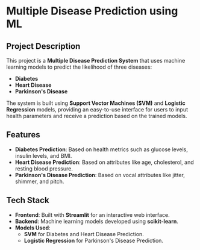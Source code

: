 # Multiple Disease Prediction using ML


## Project Description
This project is a **Multiple Disease Prediction System** that uses machine learning models to predict the likelihood of three diseases:
- **Diabetes**
- **Heart Disease**
- **Parkinson's Disease**

The system is built using **Support Vector Machines (SVM)** and **Logistic Regression** models, providing an easy-to-use interface for users to input health parameters and receive a prediction based on the trained models.

## Features
- **Diabetes Prediction**: Based on health metrics such as glucose levels, insulin levels, and BMI.
- **Heart Disease Prediction**: Based on attributes like age, cholesterol, and resting blood pressure.
- **Parkinson's Disease Prediction**: Based on vocal attributes like jitter, shimmer, and pitch.

## Tech Stack
- **Frontend**: Built with **Streamlit** for an interactive web interface.
- **Backend**: Machine learning models developed using **scikit-learn**.
- **Models Used**:
  - **SVM** for Diabetes and Heart Disease Prediction.
  - **Logistic Regression** for Parkinson's Disease Prediction.



